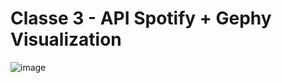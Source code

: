 # Classe 3 - API Spotify + Gephy Visualization
![image](https://github.com/albertarrebola08/bigdataUABopt4/assets/104431726/dc11d8cf-7788-409c-b91d-f6016e3fed4e)
